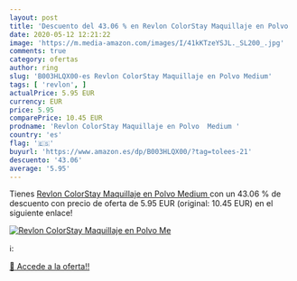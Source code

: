 ```yaml
---
layout: post
title: 'Descuento del 43.06 % en Revlon ColorStay Maquillaje en Polvo  Me'
date: 2020-05-12 12:21:22
image: 'https://m.media-amazon.com/images/I/41kKTzeYSJL._SL200_.jpg'
comments: true
category: ofertas
author: ring
slug: 'B003HLQX00-es Revlon ColorStay Maquillaje en Polvo Medium'
tags: [ 'revlon', ]
actualPrice: 5.95 EUR
currency: EUR
price: 5.95
comparePrice: 10.45 EUR
prodname: 'Revlon ColorStay Maquillaje en Polvo  Medium '
country: 'es'
flag: '🇪🇸'
buyurl: 'https://www.amazon.es/dp/B003HLQX00/?tag=tolees-21'
descuento: '43.06'
average: '5.95'
---
```


Tienes [Revlon ColorStay Maquillaje en Polvo  Medium ](https://www.amazon.es/dp/B003HLQX00/?tag=tolees-21) con un 43.06 % de descuento con precio de oferta de 5.95 EUR (original: 10.45 EUR) en el siguiente enlace!

[![Revlon ColorStay Maquillaje en Polvo  Me](https://m.media-amazon.com/images/I/41kKTzeYSJL._SL200_.jpg)](https://www.amazon.es/dp/B003HLQX00/?tag=tolees-21)

ℹ️:


[🛒 Accede a la oferta!!](https://www.amazon.es/dp/B003HLQX00/?tag=tolees-21)
